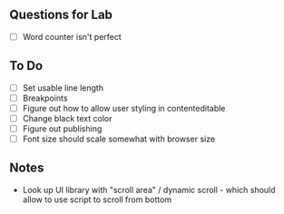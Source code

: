 ## Questions for Lab
- [ ] Word counter isn't perfect

## To Do
- [ ] Set usable line length
- [ ] Breakpoints
- [ ] Figure out how to allow user styling in contenteditable
- [ ] Change black text color
- [ ] Figure out publishing
- [ ] Font size should scale somewhat with browser size

## Notes
- Look up UI library with "scroll area" / dynamic scroll - which should allow to use script to scroll from bottom